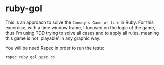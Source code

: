 # ruby-gol

This is an approach to solve the `Conway's Game of life` in Ruby. For this excercise, with a time window frame, I focused on the logic of the game, thus I'm using TDD trying to solve all cases and to apply all rules, meaning this game is not 'playable' in any graphic way.

You will be need Rspec in order to run the tests:

`rspec ruby_gol_spec.rb`
